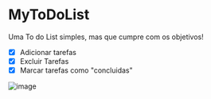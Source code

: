 # MyToDoList

Uma To do List simples, mas que cumpre com os objetivos!

- [x] Adicionar tarefas
- [x] Excluir Tarefas
- [x] Marcar tarefas como "concluidas"

![image](https://user-images.githubusercontent.com/52427060/145728237-6b2ee7ff-621c-4288-981a-4bc71667618c.png)


